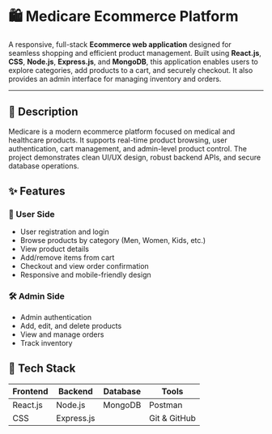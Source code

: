 # 🛍️ Medicare Ecommerce Platform

A responsive, full-stack **Ecommerce web application** designed for seamless shopping and efficient product management. Built using **React.js**, **CSS**, **Node.js**, **Express.js**, and **MongoDB**, this application enables users to explore categories, add products to a cart, and securely checkout. It also provides an admin interface for managing inventory and orders.

---

## 📖 Description

Medicare is a modern ecommerce platform focused on medical and healthcare products. It supports real-time product browsing, user authentication, cart management, and admin-level product control. The project demonstrates clean UI/UX design, robust backend APIs, and secure database operations.


## ✨ Features

### 👤 User Side
- User registration and login
- Browse products by category (Men, Women, Kids, etc.)
- View product details
- Add/remove items from cart
- Checkout and view order confirmation
- Responsive and mobile-friendly design

### 🛠 Admin Side
- Admin authentication
- Add, edit, and delete products
- View and manage orders
- Track inventory


## 🧰 Tech Stack

| Frontend         | Backend              | Database | Tools        |
|------------------|----------------------|----------|--------------|
| React.js         | Node.js              | MongoDB  | Postman      |
| CSS              | Express.js           |          | Git & GitHub |

